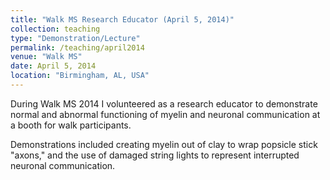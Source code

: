```yaml
---
title: "Walk MS Research Educator (April 5, 2014)"
collection: teaching
type: "Demonstration/Lecture"
permalink: /teaching/april2014
venue: "Walk MS"
date: April 5, 2014
location: "Birmingham, AL, USA"
---
```


During Walk MS 2014 I volunteered as a research educator to demonstrate normal and abnormal functioning of myelin and neuronal communication at a booth for walk participants.

Demonstrations included creating myelin out of clay to wrap popsicle stick "axons," and the use of damaged string lights to represent interrupted neuronal communication.